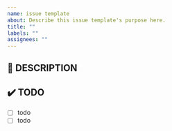 ```yaml
---
name: issue template
about: Describe this issue template's purpose here.
title: ""
labels: ""
assignees: ""
---
```


## 📖 DESCRIPTION

## ✔️ TODO

- [ ] todo
- [ ] todo

